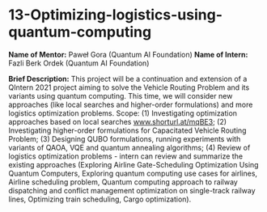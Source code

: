 # 13-Optimizing-logistics-using-quantum-computing

**Name of Mentor:** Paweł Gora (Quantum AI Foundation)
**Name of Intern:** Fazli Berk Ordek (Quantum AI Foundation)

**Brief Description:** This project will be a continuation and extension of a QIntern 2021 project aiming to solve the Vehicle Routing Problem and its variants using quantum computing. This time, we will consider new approaches (like local searches and higher-order formulations) and more logistics optimization problems. Scope: (1) Investigating optimization approaches based on local searches www.shorturl.at/mqBE3; (2) Investigating higher-order formulations for Capacitated Vehicle Routing Problem; (3) Designing QUBO formulations, running experiments with variants of QAOA, VQE and quantum annealing algorithms; (4) Review of logistics optimization problems - intern can review and summarize the existing approaches (Exploring Airline Gate-Scheduling Optimization Using Quantum Computers, Exploring quantum computing use cases for airlines, Airline scheduling problem, Quantum computing approach to railway dispatching and conflict management optimization on single-track railway lines, Optimizing train scheduling, Cargo optimization).


